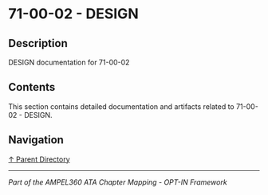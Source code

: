 # 71-00-02 - DESIGN

## Description

DESIGN documentation for 71-00-02

## Contents

This section contains detailed documentation and artifacts related to 71-00-02 - DESIGN.

## Navigation

[↑ Parent Directory](../README.md)

---

*Part of the AMPEL360 ATA Chapter Mapping - OPT-IN Framework*
